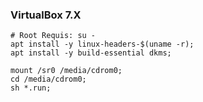 ### VirtualBox 7.X
```
# Root Requis: su -
apt install -y linux-headers-$(uname -r);
apt install -y build-essential dkms;

mount /sr0 /media/cdrom0;
cd /media/cdrom0;
sh *.run;
```

